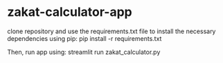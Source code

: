 # zakat-calculator-app
clone repository and use the requirements.txt file to install the necessary dependencies using pip:
pip install -r requirements.txt

Then, run  app using:
streamlit run zakat_calculator.py
